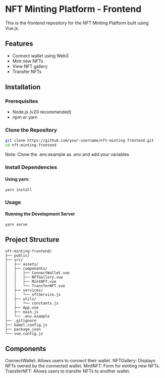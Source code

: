 # NFT Minting Platform - Frontend

This is the frontend repository for the NFT Minting Platform built using Vue.js.

## Features

- Connect wallet using Web3
- Mint new NFTs
- View NFT gallery
- Transfer NFTs

## Installation


### Prerequisites

- Node.js (v20 recommended)
- npm or yarn

### Clone the Repository

```bash
git clone https://github.com/your-username/nft-minting-frontend.git
cd nft-minting-frontend
```
Note: Clone the .env.example as .env and add your variables

### Install Dependencies
#### Using yarn:
```
yarn install
```

### Usage
#### Running the Development Server

```
yarn serve
```

## Project Structure
```
nft-minting-frontend/
├── public/                     
├── src/
│   ├── assets/                 
│   ├── components/             
│   │   ├── ConnectWallet.vue   
│   │   ├── NFTGallery.vue      
│   │   ├── MintNFT.vue         
│   │   └── TransferNFT.vue     
│   ├── services/               
│   │   └── nftService.js       
│   ├── utils/                  
│   │   └── constants.js        
│   ├── App.vue                 
│   ├── main.js                 
│   └── .env.example              
├── .gitignore                  
├── babel.config.js             
├── package.json                
└── vue.config.js   
```            

## Components
ConnectWallet: Allows users to connect their wallet.
NFTGallery: Displays NFTs owned by the connected wallet.
MintNFT: Form for minting new NFTs.
TransferNFT: Allows users to transfer NFTs to another wallet.